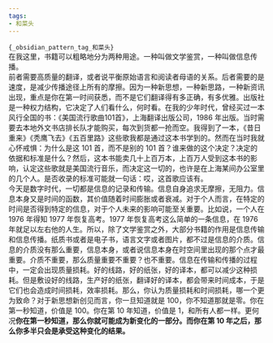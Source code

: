 ```yaml
---
tags:
- 和菜头
---
```

   
`{_obsidian_pattern_tag_和菜头}`    
在我这里，书籍可以粗略地分为两种用途。一种叫做文学鉴赏，一种叫做信息传播。   
前者需要高质量的翻译，或者说平衡原始语言和阅读者母语的关系。后者需要的是速度，是减少传播途径上所有的摩擦。因为一种新思想，一种新思路，一种新资讯出现，重点是你在第一时间获悉，而不是它们翻译得有多正确，有多优雅。出版社是一种权力结构，它决定了人们看什么，何时看。在我的少年时代，曾经买过一本风行全国的书：《美国流行歌曲101首》，上海翻译出版公司，1986 年出版。当时需要去本地外文书店排长队才能购买，每次到货都一抢而空。我得到了一本，《昔日重来》《秃鹰飞去》《五百里路》这些歌我都是通过这本书学到的。然而在当时我就心怀戒惧：为什么是这 101 首，而不是别的 101 首？谁来做的这个决定？决定的依据和标准是什么？然后，这本书能卖几十上百万本，上百万人受到这本书的影响，认定这些歌就是美国流行音乐，而决定这一切的，也许是在上海某间办公室里的几个人。是否收录的标准可能就一句话：哎，这首歌应该有。   
今天是数字时代，一切都是信息的记录和传输。信息自身追求无摩擦，无阻力。信息本身又是时间的函数，其价值随着时间膨胀或者衰减。对于个人而言，在特定的时间是否得到特定的信息，对于个人未来的影响可能至关重要。比如说，一个人在 1976 年得知 1977 年恢复高考。1977 年恢复高考这么简单的一条信息，在 1976 年就足以左右他的人生。所以，除了文学鉴赏之外，大部分书籍的作用是信息传输和信息传播。纸质书或者是电子书，语言文字或者图片，都不过是信息的介质。信息的介质没有那么重要，信息本身，或者说信息本身在时空间里出现的那个点才最重要。介质不重要，那么质量重要不重要？也不重要。信息在传输和传播的过程中，一定会出现质量损耗。好的线路，好的纸张，好的译本，都可以减少这种损耗。但是敷设好的线路，生产好的纸张，翻译好的译本，都会带来时间成本，于是它们也会造成时间损耗，效率损耗。那么，你认为质量损耗和时间损耗，哪一个更为致命？对于新思想新创见而言，你一旦知道就是 100，你不知道那就是零。你在第一秒知道，价值是 100。你在第 10 年知道，价值是 1，和所有人都一样。更何况**你在第一秒知道，那么你就可能成为新变化的一部分。而你在第 10 年之后，那么你多半只会是承受这种变化的结果。**